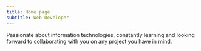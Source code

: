 ```yaml
---
title: Home page
subtitle: Web Developer
---
```


Passionate about information technologies, constantly learning and looking forward to collaborating with you on any project you have in mind.
